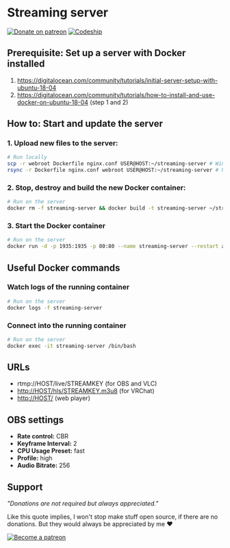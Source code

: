 # Streaming server

[![Donate on patreon](https://badgen.net/badge/donate%20on/patreon/orange)](https://patreon.com/simonknittel)
[![Codeship](https://img.shields.io/codeship/bd0163c0-1f1e-0137-1b74-06b44028c6c6/master.svg)](https://app.codeship.com/projects/329283)

## Prerequisite: Set up a server with Docker installed

1. <https://digitalocean.com/community/tutorials/initial-server-setup-with-ubuntu-18-04>
2. <https://digitalocean.com/community/tutorials/how-to-install-and-use-docker-on-ubuntu-18-04> (step 1 and 2)


## How to: Start and update the server

### 1. Upload new files to the server:

```sh
# Run locally
scp -r webroot Dockerfile nginx.conf USER@HOST:~/streaming-server # Windows
rsync -r Dockerfile nginx.conf webroot USER@HOST:~/streaming-server # Unix (macOS, Linux)
```

### 2. Stop, destroy and build the new Docker container:

```sh
# Run on the server
docker rm -f streaming-server && docker build -t streaming-server ~/streaming-server
```

### 3. Start the Docker container

```sh
# Run on the server
docker run -d -p 1935:1935 -p 80:80 --name streaming-server --restart always streaming-server
```


## Useful Docker commands

### Watch logs of the running container

```sh
# Run on the server
docker logs -f streaming-server
```

### Connect into the running container

```sh
# Run on the server
docker exec -it streaming-server /bin/bash
```


## URLs

* rtmp://HOST/live/STREAMKEY (for OBS and VLC)
* <http://HOST/hls/STREAMKEY.m3u8> (for VRChat)
* <http://HOST/> (web player)


## OBS settings

* **Rate control:** CBR
* **Keyframe Interval:** 2
* **CPU Usage Preset:** fast
* **Profile:** high
* **Audio Bitrate:** 256


## Support

_"Donations are not required but always appreciated."_

Like this quote implies, I won't stop make stuff open source, if there are no donations. But they would always be appreciated by me ❤

[![Become a patreon](https://c5.patreon.com/external/logo/become_a_patron_button.png)](https://patreon.com/simonknittel)
